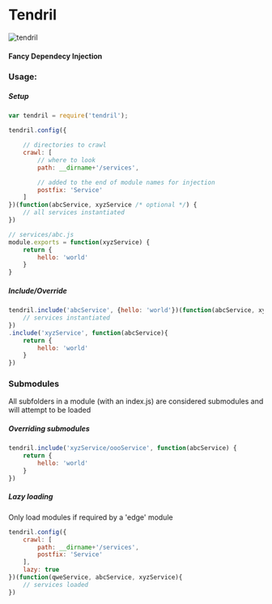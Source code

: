 # Tendril
![tendril](http://upload.wikimedia.org/wikipedia/commons/1/17/Vine.jpg)

#### Fancy Dependecy Injection

### Usage:

##### Setup
```js
var tendril = require('tendril');

tendril.config({

    // directories to crawl
    crawl: [
        // where to look
        path: __dirname+'/services',

        // added to the end of module names for injection
        postfix: 'Service'
    ]
})(function(abcService, xyzService /* optional */) {
    // all services instantiated
})
```
```js
// services/abc.js
module.exports = function(xyzService) {
    return {
        hello: 'world'
    }
}
```

##### Include/Override
```js
tendril.include('abcService', {hello: 'world'})(function(abcService, xyzService) {
    // services instantiated
})
.include('xyzService', function(abcService){
    return {
        hello: 'world'
    }
})
```

### Submodules
All subfolders in a module (with an index.js) are considered submodules and will attempt to be loaded

##### Overriding submodules
```js
tendril.include('xyzService/oooService', function(abcService) {
    return {
        hello: 'world'
    }
})
```

##### Lazy loading
Only load modules if required by a 'edge' module
```js
tendril.config({
    crawl: [
        path: __dirname+'/services',
        postfix: 'Service'
    ],
    lazy: true
})(function(qweService, abcService, xyzService){
    // services loaded
})
```
